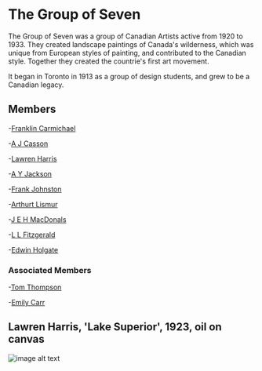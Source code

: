 # The Group of Seven #
The Group of Seven was a group of Canadian Artists active from 1920 to 1933. They created landscape paintings of Canada's wilderness, which was 
unique from European styles of painting, and contributed to the Canadian style. Together they created the countrie's first art movement.

It began in Toronto in 1913 as a group of design students, and grew to be a Canadian legacy.
## Members ##
-[Franklin Carmichael](http://mcmichael.com/portfolio-items/franklin-carmichael/?portfolioCats=30)

-[A J Casson](http://mcmichael.com/portfolio-items/a-j-casson/?portfolioCats=30)

-[Lawren Harris](http://mcmichael.com/portfolio-items/lawren-harris/?portfolioCats=30)

-[A Y Jackson](http://mcmichael.com/portfolio-items/a-y-jackson/?portfolioCats=30)

-[Frank Johnston](http://mcmichael.com/portfolio-items/frank-johnston/?portfolioCats=30)

-[Arthurt Lismur](http://mcmichael.com/portfolio-items/arthur-lismer/?portfolioCats=30)

-[J E H MacDonals](http://mcmichael.com/portfolio-items/j-e-h-macdonald/?portfolioCats=30)

-[L L Fitzgerald](http://mcmichael.com/portfolio-items/l-l-fitzgerald/?portfolioCats=30)

-[Edwin Holgate](http://mcmichael.com/portfolio-items/edwin-holgate/?portfolioCats=30)

### Associated Members ###

-[Tom Thompson](http://mcmichael.com/portfolio-items/tom-thomson/?portfolioCats=30)

-[Emily Carr](http://www.arthistoryarchive.com/arthistory/canadian/Emily-Carr.html)




## Lawren Harris, 'Lake Superior', 1923, oil on canvas ##
![image alt text](https://cdn.theculturetrip.com/wp-content/uploads/2016/07/1923_lake-superior_thomson-col_small-3.jpg)
